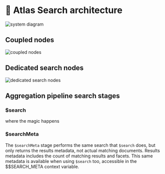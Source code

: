 # 📘 Atlas Search architecture

![system diagram](/img/system_diagram.png)


## Coupled nodes
![coupled nodes](/img/coupled.png)

## Dedicated search nodes
![dedicated search nodes](/img/search_nodes.png)

## Aggregation pipeline search stages

### $search

where the magic happens

### $searchMeta

The `$searchMeta` stage performs the same search that `$search` does, but only returns the results metadata, not actual matching documents. Results metadata includes the count of matching results and facets. This same metadata is available when using `$search` too, accessible in the $$SEARCH_META context variable.